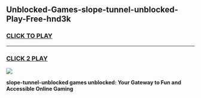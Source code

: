 
## Unblocked-Games-slope-tunnel-unblocked-Play-Free-hnd3k
<h3>
<a href="https://premium76.site?title=slope-tunnel-unblocked&ref=18A1">CLICK TO PLAY</a></h3>
<hr>

<h3>
<a href="https://premium76.site?title=slope-tunnel-unblocked&ref=18A1">CLICK 2 PLAY</a>
  
</h3>

<a href="https://premium76.site?title=slope-tunnel-unblocked&ref=18A1"><img src="https://clearcache.store/games.png"></a>


**slope-tunnel-unblocked games unblocked: Your Gateway to Fun and Accessible Online Gaming**
